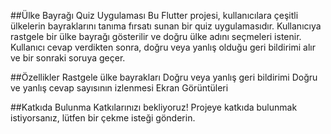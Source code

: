 ##Ülke Bayrağı Quiz Uygulaması
Bu Flutter projesi, kullanıcılara çeşitli ülkelerin bayraklarını tanıma fırsatı sunan bir quiz uygulamasıdır. Kullanıcıya rastgele bir ülke bayrağı gösterilir ve doğru ülke adını seçmeleri istenir. Kullanıcı cevap verdikten sonra, doğru veya yanlış olduğu geri bildirimi alır ve bir sonraki soruya geçer.

##Özellikler
Rastgele ülke bayrakları
Doğru veya yanlış geri bildirimi
Doğru ve yanlış cevap sayısının izlenmesi
Ekran Görüntüleri


##Katkıda Bulunma
Katkılarınızı bekliyoruz! Projeye katkıda bulunmak istiyorsanız, lütfen bir çekme isteği gönderin.
